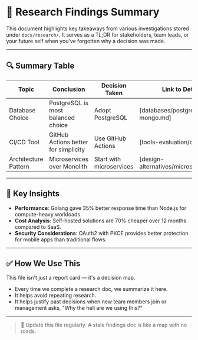 <!-- 
START OF: docs/research/findings.md
Purpose: Summarize key research insights and their implications for project decisions.
Update Frequency: After completing major investigations or adopting new technologies.
-->

# 📌 Research Findings Summary

This document highlights key takeaways from various investigations stored under `docs/research/`. It serves as a TL;DR for stakeholders, team leads, or your future self when you’ve forgotten why a decision was made.

---

## 🔍 Summary Table

| Topic                  | Conclusion                           | Decision Taken           | Link to Details                     |
|------------------------|--------------------------------------|--------------------------|-------------------------------------|
| Database Choice        | PostgreSQL is most balanced choice   | Adopt PostgreSQL         | [databases/postgres-vs-mongo.md]    |
| CI/CD Tool             | GitHub Actions better for simplicity | Use GitHub Actions       | [tools-evaluation/ci-cd.md]         |
| Architecture Pattern   | Microservices over Monolith          | Start with microservices | [design-alternatives/microservices.md] |

---

## 🧠 Key Insights

- **Performance**: Golang gave 35% better response time than Node.js for compute-heavy workloads.
- **Cost Analysis**: Self-hosted solutions are 70% cheaper over 12 months compared to SaaS.
- **Security Considerations**: OAuth2 with PKCE provides better protection for mobile apps than traditional flows.

---

## ✅ How We Use This

This file isn't just a report card — it's a decision map.

- Every time we complete a research doc, we summarize it here.
- It helps avoid repeating research.
- It helps justify past decisions when new team members join or management asks, "Why the hell are we using this?"

---

> 📅 Update this file regularly. A stale findings doc is like a map with no roads.

<!-- END OF: docs/research/findings.md -->

